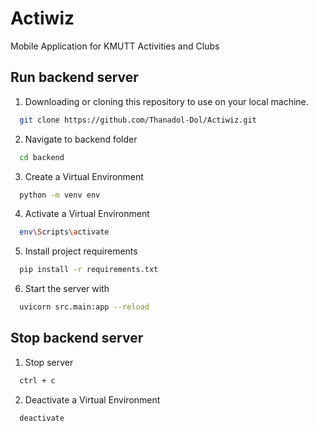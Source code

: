 # Actiwiz

Mobile Application for KMUTT Activities and Clubs

## Run backend server

1. Downloading or cloning this repository to use on your local machine.

```bash
  git clone https://github.com/Thanadol-Dol/Actiwiz.git
```

2. Navigate to backend folder

```bash
  cd backend
```

3. Create a Virtual Environment
```bash
  python -m venv env
```

4. Activate a Virtual Environment
```bash
  env\Scripts\activate
```

5. Install project requirements
```bash
  pip install -r requirements.txt
```

6. Start the server with
```bash
  uvicorn src.main:app --reload
```

## Stop backend server

1. Stop server

```bash
  ctrl + c
```

2. Deactivate a Virtual Environment

```bash
  deactivate
```
